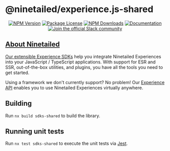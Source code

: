 # @ninetailed/experience.js-shared

<!--Insert badges begin-->
<!--GENERATED TEXT - DO NOT EDIT HERE -->
<p align="center">
<a href="https://www.npmjs.com/package/@ninetailed/experience.js-shared"><img src="https://img.shields.io/npm/v/@ninetailed/experience.js-shared.svg" alt="NPM Version" /></a>
<a href="https://www.npmjs.com/package/@ninetailed/experience.js-shared"><img src="https://img.shields.io/npm/l/@ninetailed/experience.js-shared.svg" alt="Package License" /></a>
<a href="https://www.npmjs.com/package/@ninetailed/experience.js-shared"><img src="https://img.shields.io/npm/dm/@ninetailed/experience.js-shared.svg" alt="NPM Downloads" /></a>
<a href="https://docs.ninetailed.io/" target="_blank"><img src="https://img.shields.io/badge/%F0%9F%93%96-Documentation-green.svg" alt="Documentation"/></a>
<a href="ninetailed-community.slack.com" target="_blank"><img src="https://img.shields.io/badge/Slack-Ninetailed%20Community-blue.svg" alt="Join the official Slack community"/>
</p>

<!--Insert badges end-->

<!--Insert template begin-->
<!--GENERATED TEXT - DO NOT EDIT HERE -->

## About Ninetailed

Our extensible [Experience SDKs](https://docs.ninetailed.io/#getting-started-for-developers) help you integrate Ninetailed Experiences into your JavaScript / TypeScript applications. With support for ESR and SSR, out-of-the-box utilities, and plugins, you have all the tools you need to get started.

Using a framework we don't currently support? No problem! Our [Experience API](https://docs.ninetailed.io/for-developers/experience-api) enables you to use Ninetailed Experiences virtually anywhere.

<!--Insert template end-->

## Building

Run `nx build sdks-shared` to build the library.

## Running unit tests

Run `nx test sdks-shared` to execute the unit tests via [Jest](https://jestjs.io).
